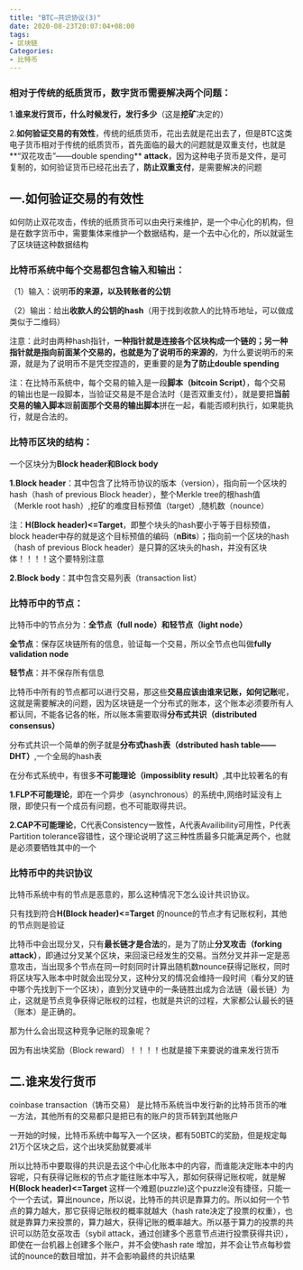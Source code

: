 ```yaml
---
title: "BTC—共识协议(3)"
date: 2020-08-23T20:07:04+08:00
tags:
- 区块链
Categories:
- 比特币
---
```


### 相对于传统的纸质货币，数字货币需要解决两个问题：

1.**谁来发行货币，什么时候发行，发行多少**（这是**挖矿**决定的）

2.**如何验证交易的有效性**，传统的纸质货币，花出去就是花出去了，但是BTC这类电子货币相对于传统的纸质货币，首先面临的最大的问题就是双重支付，也就是**“双花攻击”——double spending** **attack**，因为这种电子货币是文件，是可复制的，如何验证货币已经花出去了，**防止双重支付**，是需要解决的问题



## 一.如何验证交易的有效性

如何防止双花攻击，传统的纸质货币可以由央行来维护，是一个中心化的机构，但是在数字货币中，需要集体来维护一个数据结构，是一个去中心化的，所以就诞生了区块链这种数据结构

### 比特币系统中每个交易都包含输入和输出：

（1）输入：说明**币的来源，以及转账者的公钥**

（2）输出：给出**收款人的公钥的hash**（用于找到收款人的比特币地址，可以做成类似于二维码）

注意：此时由两种hash指针，**一种指针就是连接各个区块构成一个链的；另一种指针就是指向前面某个交易的，也就是为了说明币的来源的**，为什么要说明币的来源，就是为了说明币不是凭空捏造的，更重要的是**为了防止double spending**

注：在比特币系统中，每个交易的输入是一段**脚本（bitcoin Script）**，每个交易的输出也是一段脚本，当验证交易是不是合法时（是否双重支付），就是要把**当前交易的输入脚本**跟**前面那个交易的输出脚本**拼在一起，看能否顺利执行，如果能执行，就是合法的。

### **比特币区块的结构：**

一个区块分为**Block header和Block body**

**1.Block header**：其中包含了比特币协议的版本（version），指向前一个区块的hash（hash of previous Block header），整个Merkle tree的根hash值（Merkle root hash）,挖矿的难度目标预值（target）,随机数（nounce）

注：**H(Block header)<=Target**，即整个块头的hash要小于等于目标预值，block header中存的就是这个目标预值的编码（**nBits**）；指向前一个区块的hash（hash of previous Block header）是只算的区块头的hash，并没有区块体！！！！这个要特别注意

**2.Block body**：其中包含交易列表（transaction list）



### 比特币中的节点：

比特币中的节点分为：**全节点（full node）和轻节点（light node）**

**全节点**：保存区块链所有的信息，验证每一个交易，所以全节点也叫做**fully validation node**

**轻节点**：并不保存所有信息

比特币中所有的节点都可以进行交易，那这些**交易应该由谁来记账，如何记账**呢，这就是需要解决的问题，因为区块链是一个分布式的账本，这个账本必须要所有人都认同，不能各记各的帐，所以账本需要取得**分布式共识（distributed consensus）**

分布式共识一个简单的例子就是**分布式hash表（dstributed hash table——DHT）**,一个全局的hash表

在分布式系统中，有很多**不可能理论（impossiblity result）**,其中比较著名的有

**1.FLP不可能理论**，即在一个异步（asynchronous）的系统中,网络时延没有上限，即使只有一个成员有问题，也不可能取得共识。

**2.CAP不可能理论**，C代表Consistency一致性，A代表Availibility可用性，P代表Partition tolerance容错性，这个理论说明了这三种性质最多只能满足两个，也就是必须要牺牲其中的一个



### 比特币中的共识协议

比特币系统中有的节点是恶意的，那么这种情况下怎么设计共识协议。

只有找到符合**H(Block header)<=Target** 的nounce的节点才有记账权利，其他的节点则是验证

比特币中会出现分叉，只有**最长链才是合法**的，是为了防止**分叉攻击（forking attack）**，即通过分叉某个区块，来回滚已经发生的交易。当然分叉并非一定是恶意攻击，当出现多个节点在同一时刻同时计算出随机数nounce获得记账权，同时将区块写入账本中时就会出现分叉，这种分叉的情况会维持一段时间（看分叉的链中哪个先找到下一个区块），直到分叉链中的一条链胜出成为合法链（最长链）为止，这就是节点竞争获得记账权的过程，也就是共识的过程，大家都公认最长的链（账本）是正确的。

那为什么会出现这种竞争记账的现象呢？

因为有出块奖励（Block reward）！！！！也就是接下来要说的谁来发行货币



## 二.谁来发行货币

coinbase transaction（铸币交易） 是比特币系统当中发行新的比特币货币的唯一方法，其他所有的交易都只是把已有的账户的货币转到其他账户

一开始的时候，比特币系统中每写入一个区块，都有50BTC的奖励，但是规定每21万个区块之后，这个出块奖励就要减半



所以比特币中要取得的共识是去这个中心化账本中的内容，而谁能决定账本中的内容呢，只有获得记账权的节点才能往账本中写入，那如何获得记账权呢，就是解**H(Block header)<=Target** 这样一个难题(puzzle)这个puzzle没有捷径，只能一个一个去试，算出nounce，所以说，比特币的共识是靠算力的。所以如何一个节点的算力越大，那它获得记账权的概率就越大（hash rate决定了投票的权重），也就是靠算力来投票的，算力越大，获得记账的概率越大。所以基于算力的投票的共识可以防范女巫攻击（sybil attack，通过创建多个恶意节点进行投票获得共识），即使在一台机器上创建多个账户，并不会使hash rate 增加，并不会让节点每秒尝试的nounce的数目增加，并不会影响最终的共识结果



